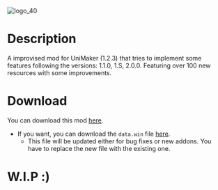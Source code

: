 ![logo_40](https://media.discordapp.net/attachments/1014704124694114314/1177454870035451914/dgfdf.png?ex=6572914d&is=65601c4d&hm=159d5d52e03d6215848a70dc9125ac0833361d05ce8e04e91184f4dc5319ae56&=&format=webp&width=653&height=418)

# Description
  A improvised mod for UniMaker (1.2.3) that tries to implement some features following the versions: 1.1.0, 1.S, 2.0.0.
  Featuring over 100 new resources with some improvements.

# Download
You can download this mod [here][link].
- If you want, you can download the ``data.win`` file [here][link2].
	- This file will be updated either for bug fixes or new addons. You have to replace the new file with the existing one.

# W.I.P :)
[link]:https://drive.google.com/file/d/1sMdF84gElUtsUKWbdZxp5CoCwGuqRnrZ/view?usp=sharing
[link2]:https://drive.google.com/file/d/1zmX7g9sEDpvFBMb12PWakO1wWeEUGzrw/view?usp=sharing
[unimaker]:https://github.com/ninstar/UniMaker.git 

